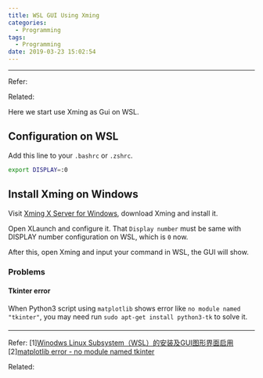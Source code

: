 ```yaml
---
title: WSL GUI Using Xming
categories:
  - Programming
tags:
  - Programming
date: 2019-03-23 15:02:54
---
```




----

Refer:

Related:

Here we start use Xming as Gui on WSL.

## Configuration on WSL

Add this line to your `.bashrc` or `.zshrc`.

```bash
export DISPLAY=:0
```

## Install Xming on Windows

Visit [Xming X Server for Windows](https://sourceforge.net/projects/xming/), download Xming and install it.

Open XLaunch and configure it. That `Display number` must be same with DISPLAY number configuration on WSL, which is `0` now.

After this, open Xming and input your command in WSL, the GUI will show.

### Problems

#### Tkinter error

When Python3 script using `matplotlib` shows error like `no module named "tkinter"`, you may need run `sudo apt-get install python3-tk` to solve it.

#### 

----

Refer:
[1][Winodws Linux Subsystem（WSL）的安装及GUI图形界面启用](https://www.jianshu.com/p/aca81f8c7f08)
[2][matplotlib error - no module named tkinter](https://stackoverflow.com/questions/36327134/matplotlib-error-no-module-named-tkinter)

Related:
